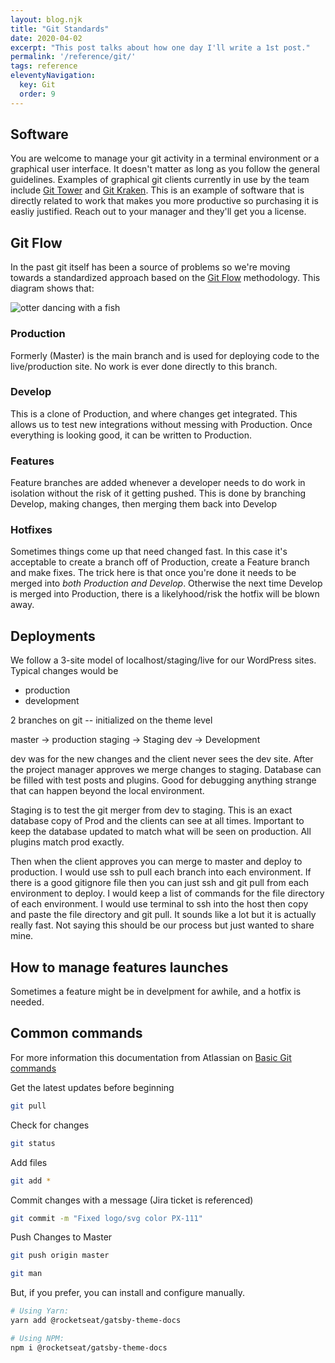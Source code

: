 ```yaml
---
layout: blog.njk
title: "Git Standards"
date: 2020-04-02
excerpt: "This post talks about how one day I'll write a 1st post."
permalink: '/reference/git/'
tags: reference
eleventyNavigation:
  key: Git
  order: 9
---
```



## Software

You are welcome to manage your git activity in a terminal environment or a graphical user interface. It doesn't matter as long as you follow the general guidelines. Examples of graphical git clients currently in use by the team include [Git Tower](https://www.git-tower.com/) and [Git Kraken](https://www.gitkraken.com/). This is an example of software that is directly related to work that makes you more productive so purchasing it is easliy justified. Reach out to your manager and they'll get you a license.

## Git Flow
In the past git itself has been a source of problems so we're moving towards a standardized approach based on the [Git Flow](https://www.atlassian.com/git/tutorials/comparing-workflows/gitflow-workflow) methodology. This diagram shows that:

![otter dancing with a fish](./../git-activity.svg)

### Production
Formerly (Master) is the main branch and is used for deploying code to the live/production site. No work is ever done directly to this branch.

### Develop
This is a clone of Production, and where changes get integrated. This allows us to test new integrations without messing with Production. Once everything is looking good, it can be written to Production.

### Features
Feature branches are added whenever a developer needs to do work in isolation without the risk of it getting pushed. This is done by branching Develop, making changes, then merging them back into Develop

### Hotfixes 
Sometimes things come up that need changed fast. In this case it's acceptable to create a branch off of Production, create a Feature branch and make fixes. The trick here is that once you're done it needs to be merged into *both Production and Develop*. Otherwise the next time Develop is merged into Production, there is a likelyhood/risk the hotfix will be blown away.


## Deployments

We follow a 3-site model of localhost/staging/live for our WordPress sites. Typical changes would be 


- production
- development

2 branches on git -- initialized on the theme level

master -> production
staging -> Staging
dev -> Development

dev was for the new changes and the client never sees the dev site. After the project manager approves we merge changes to staging. Database can be filled with test posts and plugins. Good for debugging anything strange that can happen beyond the local environment.

Staging is to test the git merger from dev to staging. This is an exact database copy of Prod and the clients can see at all times. Important to keep the database updated to match what will be seen on production. All plugins match prod exactly.

Then when the client approves you can merge to master and deploy to production.
I would use ssh to pull each branch into each environment. If there is a good gitignore file then you can just ssh and git pull from each environment to deploy. I would keep a list of commands for the file directory of each environment. I would use terminal to ssh into the host then copy and paste the file directory and git pull.  It sounds like a lot but it is actually really fast.
Not saying this should be our process but just wanted to share mine.

## How to manage features launches
Sometimes a feature might be in develpment for awhile, and a hotfix is needed. 

## Common commands 

For more information this documentation from Atlassian on [Basic Git commands](https://confluence.atlassian.com/bitbucketserver/basic-git-commands-776639767.html)

Get the latest updates before beginning
```bash
git pull
```

Check for changes
```bash
git status
```

Add files
```bash
git add *
```

Commit changes with a message (Jira ticket is referenced)
```bash
git commit -m "Fixed logo/svg color PX-111"
```

Push Changes to Master
```bash
git push origin master
```



```bash
git man
```


But, if you prefer, you can install and configure manually.

```bash
# Using Yarn:
yarn add @rocketseat/gatsby-theme-docs

# Using NPM:
npm i @rocketseat/gatsby-theme-docs
```